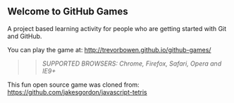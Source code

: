 ## Welcome to GitHub Games

A project based learning activity for people who are getting started with Git and GitHub.

You can play the game at: http://trevorbowen.github.io/github-games/

>> _*SUPPORTED BROWSERS*: Chrome, Firefox, Safari, Opera and IE9+_

This fun open source game was cloned from: https://github.com/jakesgordon/javascript-tetris
